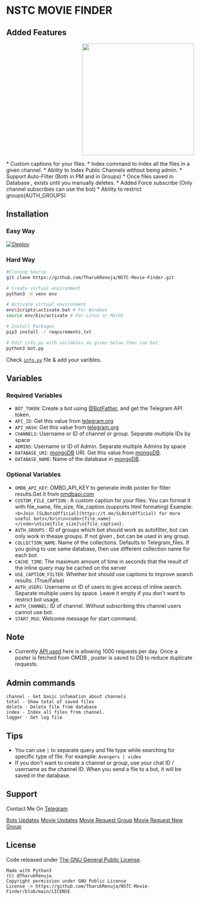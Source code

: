 # NSTC MOVIE FINDER

## Added Features
<p align="right">
  <img src="https://telegra.ph/file/9bca5220bb6be74d8abd6.jpg" width='300"'>
</p>
* Custom captions for your files.
* Index command to index all the files in a given channel.
* Ability to Index Public Channels without being admin.
* Support Auto-Filter (Both in PM and in Groups)
* Once files saved in Database , exists until you manually deletes.
* Added Force subscribe (Only channel subscribes can use the bot)
* Ability to restrict groups(AUTH_GROUPS)

## Installation

### Easy Way
[![Deploy](https://www.herokucdn.com/deploy/button.svg)](https://heroku.com/deploy?template=https://github.com/TharukRenuja/NSTC-Movie-Finder)

### Hard Way

```bash
#Cloning Source
git clone https://github.com/TharukRenuja/NSTC-Movie-Finder.git

# Create virtual environment
python3 -m venv env

# Activate virtual environment
env\Scripts\activate.bat # For Windows
source env/bin/activate # For Linux or MacOS

# Install Packages
pip3 install -r requirements.txt

# Edit info.py with variables as given below then run bot
python3 bot.py
```
Check [`info.py`](info.py) file & add your varibles.

## Variables

### Required Variables
* `BOT_TOKEN`: Create a bot using [@BotFather](https://telegram.dog/BotFather), and get the Telegram API token.
* `API_ID`: Get this value from [telegram.org](https://my.telegram.org/apps)
* `API_HASH`: Get this value from [telegram.org](https://my.telegram.org/apps)
* `CHANNELS`: Username or ID of channel or group. Separate multiple IDs by space
* `ADMINS`: Username or ID of Admin. Separate multiple Admins by space
* `DATABASE_URI`: [mongoDB](https://www.mongodb.com) URI. Get this value from [mongoDB](https://www.mongodb.com).
* `DATABASE_NAME`: Name of the database in [mongoDB](https://www.mongodb.com).

### Optional Variables
* `OMDB_API_KEY`: OMBD_API_KEY to generate imdb poster for filter results.Get it from [omdbapi.com](http://www.omdbapi.com/apikey.aspx)
* `CUSTOM_FILE_CAPTION` : A custom caption for your files. You can format it with file_name, file_size, file_caption.(supports html formating)
Example: `<b>Join [SLBotsOfficial](https://t.me/SLBotsOfficial) for more useful bots</b>\n\n<code>{file_name}</code>\nSize{file_size}\n{file_caption}.`
* `AUTH_GROUPS` : ID of groups which bot should work as autofilter, bot can only work in thease groups. If not given , bot can be used in any group.
* `COLLECTION_NAME`: Name of the collections. Defaults to Telegram_files. If you going to use same database, then use different collection name for each bot
* `CACHE_TIME`: The maximum amount of time in seconds that the result of the inline query may be cached on the server
* `USE_CAPTION_FILTER`: Whether bot should use captions to improve search results. (True/False)
* `AUTH_USERS`: Username or ID of users to give access of inline search. Separate multiple users by space. Leave it empty if you don't want to restrict bot usage.
* `AUTH_CHANNEL`: ID of channel. Without subscribing this channel users cannot use bot.
* `START_MSG`: Welcome message for start command.

## Note
* Currently [API used](http://www.omdbapi.com) here is allowing 1000 requests per day. Once a poster is fetched from OMDB , poster is saved to DB to reduce duplicate requests.

## Admin commands
```
channel - Get basic infomation about channels
total - Show total of saved files
delete - Delete file from database
index - Index all files from channel.
logger - Get log file
```

## Tips
* You can use `|` to separate query and file type while searching for specific type of file. For example: `Avengers | video`
* If you don't want to create a channel or group, use your chat ID / username as the channel ID. When you send a file to a bot, it will be saved in the database.


## Support
Contact Me On [Telegram](https://t.me/TharukRenuja)

[Bots Updates](https://t.me/SLBotsOfficial)
[Movie Updates](https://t.me/nstcentertainment)
[Movie Request Group](https://t.me/nstcentertainmentgroup)
[Movie Request New Group](https://t.me/genuinemovieclub)

## License
Code released under [The GNU General Public License](LICENSE).
```
Made with Python3
(C) @TharukRenuja
Copyright permission under GNU Public License
License -> https://github.com/TharukRenuja/NSTC-Movie-Finder/blob/main/LICENSE
```
